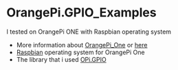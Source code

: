 # OrangePi.GPIO_Examples

I tested on OrangePi ONE with Raspbian operating system

  -	More information about [OrangePi_One](http://www.orangepi.org/orangepione/) or [here](http://linux-sunxi.org/Orange_Pi_One#Expansion_Port)
  -	[Raspbian](http://www.orangepi.org/downloadresources/orangepipc/oragepipc_e930546e866b23585721e5d2a6.html) operating    system for OrangePi One
  - The library that i used [OPi.GPIO](https://github.com/Jeremie-C/OrangePi.GPIO)
